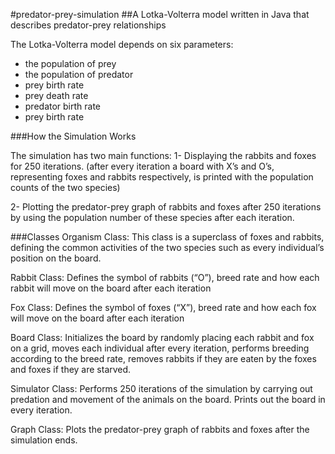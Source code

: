 #predator-prey-simulation
##A Lotka-Volterra model written in Java that describes predator-prey relationships

The Lotka-Volterra model depends on six parameters: 
* the population of prey
* the population of predator
* prey birth rate
* prey death rate
* predator birth rate
* prey birth rate

###How the Simulation Works

The simulation has two main functions:
1- Displaying the rabbits and foxes for 250 iterations. (after every iteration a board with X’s and O’s, representing foxes and rabbits respectively, is printed with the population counts of the two species)

2- Plotting the predator-prey graph of rabbits and foxes after 250 iterations by using the population number of these species after each iteration.

###Classes
Organism Class: This class is a superclass of foxes and rabbits, defining the common activities of the two species such as every individual’s position on the board.

Rabbit Class: Defines the symbol of rabbits (“O”), breed rate and how each rabbit will move on the board after each iteration

Fox Class: Defines the symbol of foxes (“X”), breed rate and how each fox will move on the board after each iteration

Board Class: Initializes the board by randomly placing each rabbit and fox on a grid, moves each individual after every iteration, performs breeding according to the breed rate, removes rabbits if they are eaten by the foxes and foxes if they are starved.

Simulator Class: Performs 250 iterations of the simulation by carrying out predation and movement of the animals on the board. Prints out the board in every iteration.

Graph Class: Plots the predator-prey graph of rabbits and foxes after the simulation ends.
